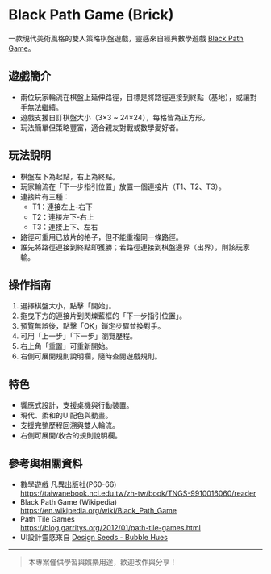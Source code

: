 # Black Path Game (Brick)

一款現代美術風格的雙人策略棋盤遊戲，靈感來自經典數學遊戲 [Black Path Game](https://en.wikipedia.org/wiki/Black_Path_Game)。

## 遊戲簡介
- 兩位玩家輪流在棋盤上延伸路徑，目標是將路徑連接到終點（基地），或讓對手無法繼續。
- 遊戲支援自訂棋盤大小（3×3 ~ 24×24），每格皆為正方形。
- 玩法簡單但策略豐富，適合親友對戰或數學愛好者。

## 玩法說明
- 棋盤左下為起點，右上為終點。
- 玩家輪流在「下一步指引位置」放置一個連接片（T1、T2、T3）。
- 連接片有三種：
  - T1：連接左上-右下
  - T2：連接左下-右上
  - T3：連接上下、左右
- 路徑可重用已放片的格子，但不能重複同一條路徑。
- 誰先將路徑連接到終點即獲勝；若路徑連接到棋盤邊界（出界），則該玩家輸。

## 操作指南
1. 選擇棋盤大小，點擊「開始」。
2. 拖曳下方的連接片到閃爍藍框的「下一步指引位置」。
3. 預覽無誤後，點擊「OK」鎖定步驟並換對手。
4. 可用「上一步」「下一步」瀏覽歷程。
5. 右上角「重置」可重新開始。
6. 右側可展開規則說明欄，隨時查閱遊戲規則。

## 特色
- 響應式設計，支援桌機與行動裝置。
- 現代、柔和的UI配色與動畫。
- 支援完整歷程回溯與雙人輪流。
- 右側可展開/收合的規則說明欄。

## 參考與相關資料
- 數學遊戲 凡異出版社(P60-66)  
  https://taiwanebook.ncl.edu.tw/zh-tw/book/TNGS-9910016060/reader
- Black Path Game (Wikipedia)  
  https://en.wikipedia.org/wiki/Black_Path_Game
- Path Tile Games  
  https://blog.garritys.org/2012/01/path-tile-games.html
- UI設計靈感來自 [Design Seeds - Bubble Hues](https://www.design-seeds.com/)

---

> 本專案僅供學習與娛樂用途，歡迎改作與分享！ 